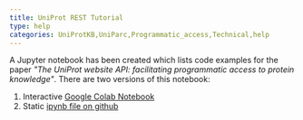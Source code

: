 ```yaml
---
title: UniProt REST Tutorial
type: help
categories: UniProtKB,UniParc,Programmatic_access,Technical,help
---
```


A Jupyter notebook has been created which lists code examples for the paper _"The UniProt website API: facilitating programmatic access to protein knowledge"_. There are two versions of this notebook:

1. Interactive [Google Colab Notebook](https://colab.research.google.com/drive/16gG2a0BpIMe3zr0VLlisRWKGDkxaemk1?usp=sharing)
2. Static [ipynb file on github](https://github.com/ebi-uniprot/uniprot-manual/blob/main/notebooks/uniprot_rest_tutorial.ipynb)
